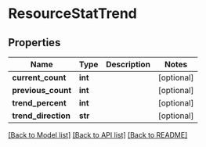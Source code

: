 # ResourceStatTrend

## Properties
Name | Type | Description | Notes
------------ | ------------- | ------------- | -------------
**current_count** | **int** |  | [optional] 
**previous_count** | **int** |  | [optional] 
**trend_percent** | **int** |  | [optional] 
**trend_direction** | **str** |  | [optional] 

[[Back to Model list]](../README.md#documentation-for-models) [[Back to API list]](../README.md#documentation-for-api-endpoints) [[Back to README]](../README.md)

